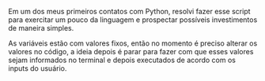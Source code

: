 Em um dos meus primeiros contatos com Python, resolvi fazer esse script para exercitar um pouco da linguagem e prospectar possíveis investimentos de maneira simples.

As variáveis estão com valores fixos, então no momento é preciso alterar os valores no código, a ideia depois é parar para fazer com que esses valores sejam informados no terminal e depois 
executados de acordo com os inputs do usuário.
